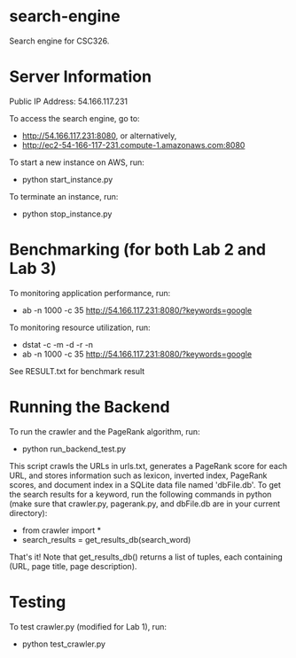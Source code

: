 # search-engine
Search engine for CSC326.

# Server Information
Public IP Address: 54.166.117.231

To access the search engine, go to:
- http://54.166.117.231:8080, or alternatively,
- http://ec2-54-166-117-231.compute-1.amazonaws.com:8080

To start a new instance on AWS, run:
- python start_instance.py

To terminate an instance, run:
- python stop_instance.py

# Benchmarking (for both Lab 2 and Lab 3)

To monitoring application performance, run:
- ab -n 1000 -c 35 http://54.166.117.231:8080/?keywords=google

To monitoring resource utilization, run:
- dstat -c -m -d -r -n
- ab -n 1000 -c 35 http://54.166.117.231:8080/?keywords=google

See RESULT.txt for benchmark result

# Running the Backend

To run the crawler and the PageRank algorithm, run: 
- python run_backend_test.py

This script crawls the URLs in urls.txt, generates a PageRank score for each URL, and stores information such as lexicon, inverted index, PageRank scores, and document index in a SQLite data file named 'dbFile.db'. To get the search results for a keyword, run the following commands in python (make sure that crawler.py, pagerank.py, and dbFile.db are in your current directory): 
- from crawler import *
- search_results = get_results_db(search_word)

That's it! Note that get_results_db() returns a list of tuples, each containing (URL, page title, page description). 

# Testing
To test crawler.py (modified for Lab 1), run:
- python test_crawler.py
